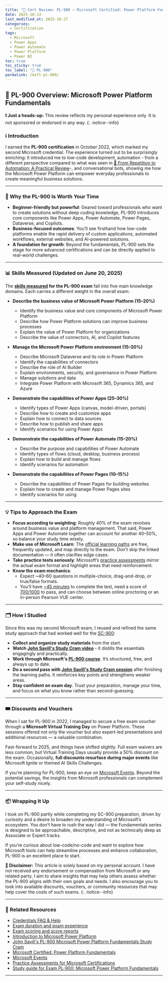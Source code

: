 ```yaml
---
title: "🏅 Cert Review: PL-900 – Microsoft Certified: Power Platform Fundamentals"
date: 2025-10-13
last_modified_at: 2025-10-27
categories:
  - Certification
tags:
  - Microsoft
  - Power Apps
  - Power Automate
  - Power Platform
  - Power BI
toc: true
toc_sticky: true
toc_label: "🔐 PL-900"
permalink: /msft-pl-900/
---
```


## 🔐 PL-900 Overview: Microsoft Power Platform Fundamentals

**❗ Just a heads-up:** This review reflects my personal experience only. It is not sponsored or endorsed in any way.
{: .notice--info}

### ℹ️ Introduction

I earned the **PL-900 certification** in October 2022, which marked my second Microsoft credential. The experience turned out to be surprisingly enriching: it introduced me to low-code development, automation - from a different perspective compared to what was seen in [🤖 From Repetition to Automation: A Practical Review](/google-automation-python/)-, and conversational bots, showing me how the Microsoft Power Platform can empower everyday professionals to create meaningful business solutions.

---

### 🦾 Why the PL-900 Is Worth Your Time

* **Beginner-friendly but powerful**: Geared toward professionals who want to create solutions without deep coding knowledge, PL-900 introduces core components like Power Apps, Power Automate, Power Pages, Dataverse, and Copilots. 
* **Business-focused outcomes**: You’ll see firsthand how low-code platforms enable the rapid delivery of custom applications, automated workflows, external websites, and AI-powered solutions.
* **A foundation for growth**: Beyond the fundamentals, PL-900 sets the stage for more advanced certifications and can be directly applied to real-world challenges.

---

### 📊 Skills Measured (Updated on June 20, 2025)

The **[skills measured](https://learn.microsoft.com/en-us/credentials/certifications/resources/study-guides/pl-900#skills-measured-as-of-june-20-2025) for the PL-900 exam** fall into five main knowledge domains. Each carries a different weight in the overall exam:

- **Describe the business value of Microsoft Power Platform (15–20%)**
  - Identify the business value and core components of Microsoft Power Platform
  - Describe how Power Platform solutions can improve business processes
  - Explain the value of Power Platform for organizations
  - Describe the value of connectors, AI, and Copilot features

- **Manage the Microsoft Power Platform environment (15–20%)**
  - Describe Microsoft Dataverse and its role in Power Platform
  - Identify the capabilities of connectors
  - Describe the role of AI Builder
  - Explain environments, security, and governance in Power Platform
  - Manage solutions and data
  - Integrate Power Platform with Microsoft 365, Dynamics 365, and Azure

- **Demonstrate the capabilities of Power Apps (25–30%)**
  - Identify types of Power Apps (canvas, model-driven, portals)
  - Describe how to create and customize apps
  - Explain how to connect to data sources
  - Describe how to publish and share apps
  - Identify scenarios for using Power Apps

- **Demonstrate the capabilities of Power Automate (15–20%)**
  - Describe the purpose and capabilities of Power Automate
  - Identify types of flows (cloud, desktop, business process)
  - Explain how to build and manage flows
  - Identify scenarios for automation

- **Demonstrate the capabilities of Power Pages (10–15%)**
  - Describe the capabilities of Power Pages for building websites
  - Explain how to create and manage Power Pages sites
  - Identify scenarios for using

---

### 💡 Tips to Approach the Exam

* **Focus according to weighting**: Roughly 40% of the exam revolves around business value and platform management. That said, Power Apps and Power Automate together can account for another 40–50%, so balance your study time wisely.
* **Make use of Microsoft Learn**: The [official learning paths](https://learn.microsoft.com/en-us/training/courses/pl-900t00) are free, frequently updated, and map directly to the exam. Don’t skip the linked documentation — it often clarifies edge cases.
* **Take practice tests seriously**: Microsoft’s [practice assessments](https://learn.microsoft.com/en-us/credentials/certifications/practice-assessments-for-microsoft-certifications) mirror the actual exam format and highlight areas that need reinforcement.
* **Know the exam mechanics**:  
  - Expect ~40–60 questions in multiple-choice, drag-and-drop, or true/false formats. 
  - You’ll have [~45 minutes](https://learn.microsoft.com/en-us/credentials/support/exam-duration-exam-experience#exam-duration) to complete the test, need a score of [700/1000](https://learn.microsoft.com/en-us/credentials/certifications/exam-scoring-reports#scores-needed-to-pass-exams) to pass, and can choose between online proctoring or an in-person Pearson VUE center.  

---

### 🗂️ How I Studied

Since this was my second Microsoft exam, I reused and refined the same study approach that had worked well for the [SC-900](/msft-sc-900/):  

* **Collect and organize study materials** from the start.
* **Watch [John Savill's Study Cram video](https://www.youtube.com/watch?v=lbPHM-MiEUA)** - it distills the essentials engagingly and practically.
* **Work through Microsoft's [PL-900 course](https://learn.microsoft.com/en-us/training/courses/pl-900t00)**. It’s structured, free, and always up to date.
* **Do a second pass with [John Savill's Study Cram session](https://www.youtube.com/watch?v=lbPHM-MiEUA)** after finishing the learning paths. It reinforces key points and strengthens weaker areas. 
* **Stay confident on exam day**. Trust your preparation, manage your time, and focus on what you know rather than second-guessing.

---

### 🎟️ Discounts and Vouchers

When I sat for PL-900 in 2022, I managed to secure a free exam voucher through a **Microsoft Virtual Training Day** on Power Platform. These sessions offered not only the voucher but also expert-led presentations and additional resources — a valuable combination.

Fast-forward to 2025, and things have shifted slightly. Full exam waivers are less common, but Virtual Training Days usually provide a 50% discount on the exam. Occasionally, **full discounts resurface during major events** like Microsoft Ignite or themed AI Skills Challenges.

If you’re planning for PL-900, keep an eye on [Microsoft Events](https://www.microsoft.com/en-us/events). Beyond the potential savings, the insights from Microsoft professionals can complement your self-study nicely.

---

### 📦 Wrapping It Up

I took on PL-900 partly while completing my SC-900 preparation, driven by curiosity and a desire to broaden my understanding of Microsoft’s ecosystem. You don’t have to rush the way I did — the Fundamentals series is designed to be approachable, descriptive, and not as technically deep as Associate or Expert tracks.

If you’re curious about low-code/no-code and want to explore how Microsoft tools can help streamline processes and enhance collaboration, PL-900 is an excellent place to start.

**🚨 Disclaimer:** This article is solely based on my personal account. I have not received any endorsement or compensation from Microsoft or any related party. I aim to share insights that may help others assess whether the PL-900 aligns with their own goals and needs. I also encourage you to look into available discounts, vouchers, or community resources that may help cover the costs of such exams.
{: .notice--info}

---

### 📖 Related Resources 

* [Credentials FAQ & Help](https://learn.microsoft.com/en-us/credentials/support/cred-overview)
* [Exam duration and exam experience](https://learn.microsoft.com/en-us/credentials/support/exam-duration-exam-experience)
* [Exam scoring and score reports](https://learn.microsoft.com/en-us/credentials/certifications/exam-scoring-reports)
* [Introduction to Microsoft Power Platform](https://learn.microsoft.com/en-us/training/courses/pl-900t00)
* [John Savill's PL-900 Microsoft Power Platform Fundamentals Study Cram](https://www.youtube.com/watch?v=lbPHM-MiEUA)
* [Microsoft Certified: Power Platform Fundamentals](https://learn.microsoft.com/en-us/credentials/certifications/power-platform-fundamentals/?practice-assessment-type=certification)
* [Microsoft Events](https://www.microsoft.com/en-us/events)
* [Practice Assessments for Microsoft Certifications](https://learn.microsoft.com/en-us/credentials/certifications/practice-assessments-for-microsoft-certifications)
* [Study guide for Exam PL-900: Microsoft Power Platform Fundamentals](https://learn.microsoft.com/en-us/credentials/certifications/resources/study-guides/pl-900)

---
